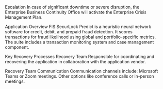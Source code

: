 Escalation
In case of significant downtime or severe disruption, the Enterprise Business Continuity Office will activate the Enterprise Crisis Management Plan.

Application Overview
FIS SecurLock Predict is a heuristic neural network software for credit, debit, and prepaid fraud detection. It scores transactions for fraud likelihood using global and portfolio-specific metrics. The suite includes a transaction monitoring system and case management component.

Key Recovery Processes
Recovery Team
Responsible for coordinating and recovering the application in collaboration with the application vendor.

Recovery Team Communication
Communication channels include:
Microsoft Teams or Zoom meetings.
Other options like conference calls or in-person meetings.







